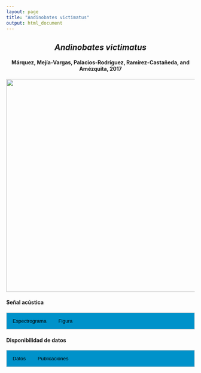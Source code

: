 ```yaml
---
layout: page
title: "Andinobates victimatus"
output: html_document
---
```


<style>
/* Simplified CSS for tabs */
.tab {
  overflow: hidden;
  border: 1px solid #ccc;
  background-color: #0092ca;
}
.tab button {
  background-color: inherit;
  float: left;
  border: none;
  cursor: pointer;
  padding: 14px 16px;
  transition: background-color 0.3s;
}
.tab button:hover {
  background-color: #ddd;
}
.tab button.active {
  background-color: #ccc;
}
.tabcontent {
  display: none;
  padding: 6px 12px;
  border: 1px solid #ccc;
  border-top: none;
}
.audio-container {
  margin-bottom: 10px;
}
body h1 {
  display: none;
}
</style>

<script>
function openTab(evt, tabName) {
  document.querySelectorAll('.tabcontent').forEach(tab => tab.style.display = "none");
  document.querySelectorAll('.tablinks').forEach(link => link.classList.remove('active'));
  document.getElementById(tabName).style.display = "block";
  evt.currentTarget.classList.add('active');
}
</script>

<!-- Species presentation -->
<div style="text-align: center;">
  <h2><i>Andinobates victimatus</i></h2>
  <h4>Márquez, Mejía-Vargas, Palacios-Rodríguez, Ramírez-Castañeda, and Amézquita, 2017</h4>
  <img src="{{ site.baseurl }}/images/especie_Andinobates_victimatus.png" style="width:15cm;">
</div>

#### Señal acústica

<!-- Tabs section -->
<div class="tab">
  <button class="tablinks" onclick="openTab(event, 'Espectro')">Espectrograma</button>
  <button class="tablinks" onclick="openTab(event, 'fig')">Figura</button>
</div>

<!-- Seccion Espectrograma -->
<div id="Espectro" class="tabcontent" style="text-align: center;">
  <video width="100%" height="auto" controls>
    <source src="{{ site.baseurl }}/Espectrograms/dyna_Andinobates_victimatus.mp4" type="video/mp4">
    Tu navegador no soporta el elemento de video.
  </video>
</div>

<!-- Seccion Figura -->
<div id="fig" class="tabcontent" style="text-align: center;">
  <img src="{{ site.baseurl }}/images/spec_Andinobates_victimatus.png" style="width:15cm;">
</div>

#### Disponibilidad de datos

<!-- Tabs section -->
<div class="tab">
  <button class="tablinks" onclick="openTab(event, 'dat')">Datos</button>
  <button class="tablinks" onclick="openTab(event, 'pubs')">Publicaciones</button>
</div>

<!-- Seccion Datos -->
<div id="dat" class="tabcontent">
  <p><strong>Disponibles en iNaturalist</strong></p>
  <p><a href="https://www.inaturalist.org/observations?place_id=7196&sounds&taxon_id=555064" target="_blank">Andinobates victimatus</a>
  </p>
</div>

<!-- Seccion Publicaciones -->
<div id="pubs" class="tabcontent">
  <p><strong>Márquez, R., Mejia-Vargas, D., Palacios-Rodriguez, P., Ramirez-Castaneda, V., Amezquita, A.</strong> 2017. A new species of <i>Andinobates</i> (Anura: Dendrobatidae) from the Urabá region of Colombia. <i>Zootaxa</i> 4290: 531-546. 
  <a href="https://doi.org/10.11646/zootaxa.4290.3.7" target="_blank">https://doi.org/10.11646/zootaxa.4290.3.7</a></p>
  <p><strong>***</strong><i>El artículo donde se publicó el canto de advertencia no disponibiliza los audios y datos asociados.</i></p>
</div>
